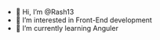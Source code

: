- 👋 Hi, I’m @Rash13
- 👀 I’m interested in Front-End development
- 🌱 I’m currently learning Anguler


